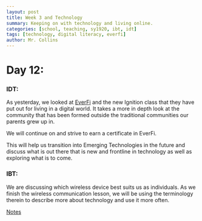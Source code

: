 ```yaml
---
layout: post
title: Week 3 and Technology
summary: Keeping on with technology and living online.
categories: [school, teaching, sy1920, ibt, idt]
tags: [technology, digital literacy, everfi]
author: Mr. Collins
---
```


# Day 12:

### IDT:

As yesterday, we looked at [EverFi](https://platform.everfi.net) and the new Ignition class that they have put out for living in a digital world.  It takes a more in depth look at the community that has been formed outside the traditional communities our parents grew up in.

We will continue on and strive to earn a certificate in EverFi.

This will help us transition into Emerging Technologies in the future and discuss what is out there that is new and frontline in technology as well as exploring what is to come.

### IBT:

We are discussing which wireless device best suits us as individuals.  As we finish the wireless communication lesson, we will be using the terminology therein to describe more about technology and use it more often.

[Notes](/assets/docs/sy1920/notes/20aug19.pdf)
